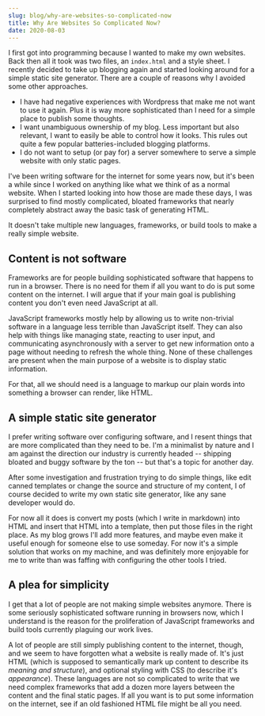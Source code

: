 ```yaml
---
slug: blog/why-are-websites-so-complicated-now
title: Why Are Websites So Complicated Now?
date: 2020-08-03
---
```


I first got into programming because I wanted to make my own websites. Back then
all it took was two files, an `index.html` and a style sheet. I recently decided
to take up blogging again and started looking around for a simple static site
generator. There are a couple of reasons why I avoided some other approaches.

- I have had negative experiences with Wordpress that make me not want to use it
  again. Plus it is way more sophisticated than I need for a simple place to
  publish some thoughts.
- I want unambiguous ownership of my blog. Less important but also relevant, I
  want to easily be able to control how it looks. This rules out quite a few
  popular batteries-included blogging platforms.
- I do not want to setup (or pay for) a server somewhere to serve a simple
  website with only static pages.

I've been writing software for the internet for some years now, but it's been a
while since I worked on anything like what we think of as a normal website. When
I started looking into how those are made these days, I was surprised to find
mostly complicated, bloated frameworks that nearly completely abstract away the
basic task of generating HTML.

It doesn't take multiple new languages, frameworks, or build tools to make a
really simple website.

## Content is not software

Frameworks are for people building sophisticated software that happens to run in
a browser. There is no need for them if all you want to do is put some content
on the internet. I will argue that if your main goal is publishing content you
don't even need JavaScript at all.

JavaScript frameworks mostly help by allowing us to write non-trivial software
in a language less terrible than JavaScript itself. They can also help with
things like managing state, reacting to user input, and communicating
asynchronously with a server to get new information onto a page without needing
to refresh the whole thing. None of these challenges are present when the main
purpose of a website is to display static information.

For that, all we should need is a language to markup our plain words into
something a browser can render, like HTML.

## A simple static site generator

I prefer writing software over configuring software, and I resent things that
are more complicated than they need to be. I'm a minimalist by nature and I am
against the direction our industry is currently headed -- shipping bloated and
buggy software by the ton -- but that's a topic for another day.

After some investigation and frustration trying to do simple things, like edit
canned templates or change the source and structure of my content, I of course
decided to write my own static site generator, like any sane developer would do.

For now all it does is convert my posts (which I write in markdown) into HTML
and insert that HTML into a template, then put those files in the right place.
As my blog grows I'll add more features, and maybe even make it useful enough
for someone else to use someday. For now it's a simple solution that works on my
machine, and was definitely more enjoyable for me to write than was faffing with
configuring the other tools I tried.

## A plea for simplicity

I get that a lot of people are not making simple websites anymore. There is some
seriously sophisticated software running in browsers now, which I understand is
the reason for the proliferation of JavaScript frameworks and build tools
currently plaguing our work lives.

A lot of people are still simply publishing content to the internet, though, and
we seem to have forgotten what a website is really made of. It's just HTML
(which is supposed to semantically mark up content to describe its <em>meaning
and structure</em>), and optional styling with CSS (to describe it's
<em>appearance</em>). These languages are not so complicated to write that we
need complex frameworks that add a dozen more layers between the content and the
final static pages. If all you want is to put some information on the internet,
see if an old fashioned HTML file might be all you need.
